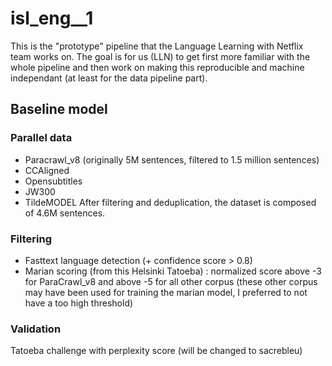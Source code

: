 # isl_eng__1

This is the "prototype" pipeline that the Language Learning with Netflix team works on. The goal is for us (LLN) to get first more familiar with the whole pipeline and then work on making this reproducible and machine independant (at least for the data pipeline part).

## Baseline model
### Parallel data
- Paracrawl_v8 (originally 5M sentences, filtered to 1.5 million sentences)
- CCAligned
- Opensubtitles
- JW300
- TildeMODEL
After filtering and deduplication, the dataset is composed of 4.6M sentences.
### Filtering 
- Fasttext language detection (+ confidence score > 0.8)
- Marian scoring (from this Helsinki Tatoeba) : normalized score above -3 for ParaCrawl_v8 and above -5 for all other corpus (these other corpus may have been used for training the marian model, I preferred to not have a too high threshold)

### Validation
Tatoeba challenge with perplexity score (will be changed to sacrebleu)
